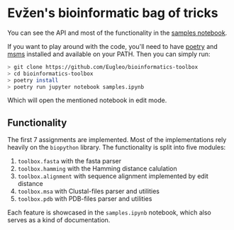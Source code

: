 # Evžen's bioinformatic bag of tricks

You can see the API and most of the functionality in the [samples notebook](https://github.com/Eugleo/bioinformatics-toolbox/blob/main/samples.ipynb).

If you want to play around with the code, you'll need to have [poetry](https://python-poetry.org) and [msms](http://mgltools.scripps.edu/packages/MSMS) installed and available on your PATH. Then you can simply run:

```sh
> git clone https://github.com/Eugleo/bioinformatics-toolbox
> cd bioinformatics-toolbox
> poetry install
> poetry run jupyter notebook samples.ipynb
```

Which will open the mentioned notebook in edit mode.

## Functionality

The first 7 assignments are implemented. Most of the implementations rely heavily on the `biopython` library. The functionality is split into five modules:

1. `toolbox.fasta` with the fasta parser
2. `toolbox.hamming` with the Hamming distance calulation
3. `toolbox.alignment` with sequence alignment implemented by edit distance
4. `toolbox.msa` with Clustal-files parser and utilities
5. `toolbox.pdb` with PDB-files parser and utilities

Each feature is showcased in the `samples.ipynb` notebook, which also serves as a kind of documentation.